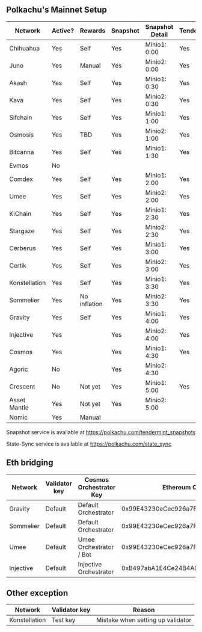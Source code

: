 ## Polkachu's Mainnet Setup

| Network       | Active? | Rewards      | Snapshot | Snapshot Detail | Tenderduty | RPC | State Sync | Backup Server | Restake   | Name | Port |
| ------------- | ------- | ------------ | -------- | --------------- | ---------- | --- | ---------- | ------------- | --------- | ---- | ---- |
| Chihuahua     | Yes     | Self         | Yes      | Minio1: 0:00    | Yes        | Yes | Yes        | Yes           | Yes       | Yes  |      |
| Juno          | Yes     | Manual       | Yes      | Minio2: 0:00    | Yes        | Yes | Yes        | Yes           | Yes (x)   | Yes  |      |
| Akash         | Yes     | Self         | Yes      | Minio1: 0:30    | Yes        | Yes | NOOOOOO!   | Yes           | Yes       | Yes  | 28   |
| Kava          | Yes     | Self         | Yes      | Minio2: 0:30    | Yes        | Yes | Yes        | Yes           | Yes       | Yes  |      |
| Sifchain      | Yes     | Self         | Yes      | Minio1: 1:00    | Yes        | Yes | Yes        | Yes           | Yes       | Yes  |      |
| Osmosis       | Yes     | TBD          | Yes      | Minio2: 1:00    | Yes        | Yes | Yes        | Yes           | Yes (x??) | Yes  |      |
| Bitcanna      | Yes     | Self         | Yes      | Minio1: 1:30    | Yes        | Yes | Yes        | Yes           | Yes       | Yes  |      |
| Evmos         | No      |              |          |                 |            |     |            |               | Yes       |      |      |
| Comdex        | Yes     | Self         | Yes      | Minio1: 2:00    | Yes        | Yes | Yes        | Yes           | Yes       | Yes  | 31   |
| Umee          | Yes     | Self         | Yes      | Minio2: 2:00    | Yes        | Yes | Yes        | Yes           | Yes (x)   | Yes  |      |
| KiChain       | Yes     | Self         | Yes      | Minio1: 2:30    | Yes        | Yes | Yes        | Yes           | Yes       | Yes  |      |
| Stargaze      | Yes     | Self         | Yes      | Minio2: 2:30    | Yes        | Yes | Yes        | Yes           | Yes (x)   | Yes  |      |
| Cerberus      | Yes     | Self         | Yes      | Minio1: 3:00    | Yes        | Yes | Yes        | Yes           | Yes (x)   | Yes  |      |
| Certik        | Yes     | Self         | Yes      | Minio2: 3:00    | Yes        | Yes | Yes        | Yes           |           | Yes  |      |
| Konstellation | Yes     | Self         | Yes      | Minio1: 3:30    | Yes        | Yes | Yes        | Yes           | Yes       | Yes  |      |
| Sommelier     | Yes     | No inflation | Yes      | Minio2: 3:30    | Yes        | Yes | Yes        | Yes           | Yes       | Yes  |      |
| Gravity       | Yes     | Self         | Yes      | Minio1: 4:00    | Yes        | Yes | Yes        | Yes           | Yes (x)   | Yes  |      |
| Injective     | Yes     |              | Yes      | Minio2: 4:00    | Yes        | Yes | Yes        | Yes           |           | No   |      |
| Cosmos        | Yes     |              | Yes      | Minio1: 4:30    | Yes        | Yes | Yes        | Yes           | Yes (x)   | Yes  |      |
| Agoric        | No      |              | Yes      | Minio2: 4:30    |            |     |            |               |           | N/A  |      |
| Crescent      | No      | Not yet      | Yes      | Minio1: 5:00    | Yes        | Yes | Yes        | Yes           |           | Yes  |      |
| Asset Mantle  | Yes     | Not yet      | Yes      | Minio2: 5:00    |            |     |            | Yes           | Yes (x)   | Yes  | 46   |
| Nomic         | Yes     | Manual       |          |                 |            |     |            |               |           | N/A  |      |

Snapshot service is available at https://polkachu.com/tendermint_snapshots

State-Sync service is available at https://polkachu.com/state_sync

## Eth bridging

| Network   | Validator key | Cosmos Orchestrator Key | Ethereum Orchestrator Key                  |
| --------- | ------------- | ----------------------- | ------------------------------------------ |
| Gravity   | Default       | Default Orchestrator    | 0x99E43230eCec926a7FFc2E4CD22153494D5a84a3 |
| Sommelier | Default       | Default Orchestrator    | 0x99E43230eCec926a7FFc2E4CD22153494D5a84a3 |
| Umee      | Default       | Umee Orchestrator / Bot | 0x99E43230eCec926a7FFc2E4CD22153494D5a84a3 |
| Injective | Default       | Injective Orchestrator  | 0xB497abA1E4Ce24B4ADc2E16Ded30387042B881B7 |

## Other exception

| Network       | Validator key | Reason                            |
| ------------- | ------------- | --------------------------------- |
| Konstellation | Test key      | Mistake when setting up validator |

